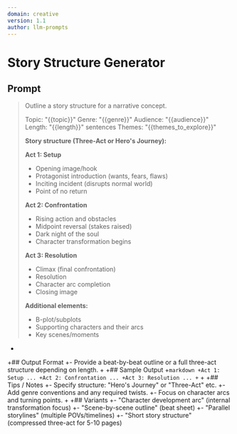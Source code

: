 ```yaml
---
domain: creative
version: 1.1
author: llm-prompts
---
```


# Story Structure Generator

## Prompt
> Outline a story structure for a narrative concept.
>
> Topic: "{{topic}}"
> Genre: "{{genre}}"
> Audience: "{{audience}}"
> Length: "{{length}}" sentences
> Themes: "{{themes_to_explore}}"
>
> **Story structure (Three-Act or Hero's Journey):**
>
> **Act 1: Setup**
> - Opening image/hook
> - Protagonist introduction (wants, fears, flaws)
> - Inciting incident (disrupts normal world)
> - Point of no return
>
> **Act 2: Confrontation**
> - Rising action and obstacles
> - Midpoint reversal (stakes raised)
> - Dark night of the soul
> - Character transformation begins
>
> **Act 3: Resolution**
> - Climax (final confrontation)
> - Resolution
> - Character arc completion
> - Closing image
>
> **Additional elements:**
> - B-plot/subplots
> - Supporting characters and their arcs
> - Key scenes/moments
+
+## Output Format
+- Provide a beat-by-beat outline or a full three-act structure depending on length.
+
+## Sample Output
+```markdown
+Act 1: Setup ...
+Act 2: Confrontation ...
+Act 3: Resolution ...
+```
+
+## Tips / Notes
+- Specify structure: "Hero's Journey" or "Three-Act" etc.
+- Add genre conventions and any required twists.
+- Focus on character arcs and turning points.
+
+## Variants
+- "Character development arc" (internal transformation focus)
+- "Scene-by-scene outline" (beat sheet)
+- "Parallel storylines" (multiple POVs/timelines)
+- "Short story structure" (compressed three-act for 5-10 pages)

